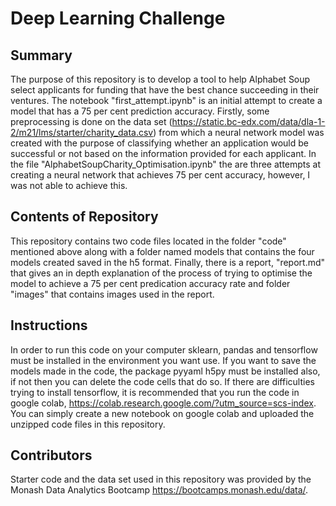 # Deep Learning Challenge

## Summary

The purpose of this repository is to develop a tool to help Alphabet Soup select applicants for funding that have the best chance succeeding in their ventures. The notebook "first_attempt.ipynb" is an initial attempt to create a model that has a 75 per cent prediction accuracy. Firstly, some preprocessing is done on the data set (https://static.bc-edx.com/data/dla-1-2/m21/lms/starter/charity_data.csv) from which a neural network model was created with the purpose of classifying whether an application would be successful or not based on the information provided for each applicant. In the file "AlphabetSoupCharity_Optimisation.ipynb" the are three attempts at creating a neural network that achieves 75 per cent accuracy, however, I was not able to achieve this. 

## Contents of Repository 

This repository contains two code files located in the folder "code" mentioned above along with a folder named models that contains the four models created saved in the h5 format. Finally, there is a report, "report.md" that gives an in depth explanation of the process of trying to optimise the model to achieve a 75 per cent predication accuracy rate and folder "images" that contains images used in the report. 

## Instructions

In order to run this code on your computer sklearn, pandas and tensorflow must be installed in the environment you want use. If you want to save the models made in the code, the package pyyaml h5py must be installed also, if not then you can delete the code cells that do so. If there are difficulties trying to install tensorflow, it is recommended that you run the code in google colab, https://colab.research.google.com/?utm_source=scs-index. You can simply create a new notebook on google colab and uploaded the unzipped code files in this repository. 

## Contributors 

Starter code and the data set used in this repository was provided by the Monash Data Analytics Bootcamp https://bootcamps.monash.edu/data/.


